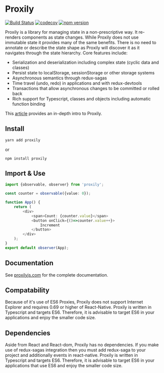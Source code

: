 # Proxily 
[![Build Status](https://app.travis-ci.com/selsamman/proxily.svg?branch=master)](https://app.travis-ci.com/selsamman/proxily)
[![codecov](https://codecov.io/gh/selsamman/proxily/branch/master/graph/badge.svg?token=XBX5M2EQDS)](https://codecov.io/gh/selsamman/proxily)
[![npm version](https://badge.fury.io/js/proxily.svg)](https://badge.fury.io/js/proxily)

Proxily is a library for managing state in a non-prescriptive way. It re-renders components as state changes. While Proxily does not use immutable state it provides many of the same benefits. There is no need to annotate or describe the state shape as Proxily will discover it as it navigates through the state hierarchy. Core features include:

* Serialization and deserialization including complex state (cyclic data and classes)
* Persist state to localStorage, sessionStorage or other storage systems
* Asynchronous semantics through redux-sagas
* Time travel (undo, redo) in applications and with redux-devtools
* Transactions that allow asynchronous changes to be committed or rolled back
* Rich support for Typescript, classes and objects including automatic function binding

This [article](https://sam-elsamman.medium.com/managing-react-state-with-proxily-20c73d985e75) provides an in-depth intro to Proxily.

## Install

```javascript
yarn add proxily
```
or
```
npm install proxily
```


## Import & Use

```typescript
import {observable, observer} from 'proxily';

const counter = observable({value: 0});

function App() {
    return (
        <div>
            <span>Count: {counter.value}</span>
            <button onClick={()=>counter.value++}>
                Increment
            </button>
        </div>
    );
}
export default observer(App); 
```

## Documentation

See [proxilyjs.com](https://proxilyjs.com) for the complete documentation.  

## Compatability
Because of it's use of ES6 Proxies, Proxily does not support Internet Explorer and requires 0.69 or higher of React-Native.  Proxily is written in Typescript and targets ES6. Therefore, it is advisable to target ES6 in your applications and enjoy the smaller code size.

## Dependencies
Aside from React and React-dom, Proxily has no dependencies.  If you make use of redux-sagas integration then you must add redux-saga to your project and additionally events in react-native.
 Proxily is written in Typescript and targets ES6. Therefore, it is advisable to target ES6 in your applications that use ES6 and enjoy the smaller code size.

